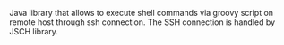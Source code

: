 Java library that allows to execute shell commands via groovy script on remote host through ssh connection. The SSH connection is handled by JSCH library.